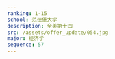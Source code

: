 ```yaml
---
ranking: 1-15
school: 范德堡大学
description: 全美第十四
src: /assets/offer_update/054.jpg
major: 经济学
sequence: 57
---
```

